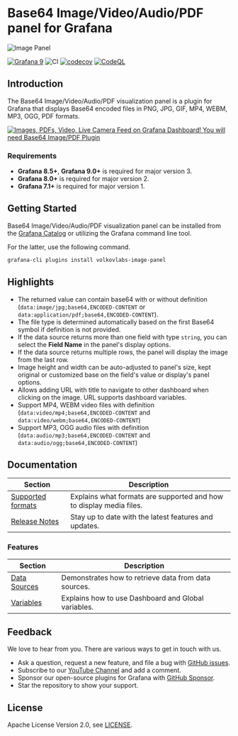 # Base64 Image/Video/Audio/PDF panel for Grafana

![Image Panel](https://raw.githubusercontent.com/volkovlabs/volkovlabs-image-panel/main/src/img/image-panel.png)

[![Grafana 9](https://img.shields.io/badge/Grafana-9.5.2-orange)](https://www.grafana.com)
![CI](https://github.com/volkovlabs/volkovlabs-image-panel/workflows/CI/badge.svg)
[![codecov](https://codecov.io/gh/VolkovLabs/volkovlabs-image-panel/branch/main/graph/badge.svg?token=0m6f0ktUar)](https://codecov.io/gh/VolkovLabs/volkovlabs-image-panel)
[![CodeQL](https://github.com/VolkovLabs/volkovlabs-image-panel/actions/workflows/codeql-analysis.yml/badge.svg)](https://github.com/VolkovLabs/volkovlabs-image-panel/actions/workflows/codeql-analysis.yml)

## Introduction

The Base64 Image/Video/Audio/PDF visualization panel is a plugin for Grafana that displays Base64 encoded files in PNG, JPG, GIF, MP4, WEBM, MP3, OGG, PDF formats.

[![Images, PDFs, Video, Live Camera Feed on Grafana Dashboard! You will need Base64 Image/PDF Plugin](https://raw.githubusercontent.com/volkovlabs/volkovlabs-image-panel/main/img/video.png)](https://youtu.be/1_bgLSehjhg)

### Requirements

- **Grafana 8.5+**, **Grafana 9.0+** is required for major version 3.
- **Grafana 8.0+** is required for major version 2.
- **Grafana 7.1+** is required for major version 1.

## Getting Started

Base64 Image/Video/Audio/PDF visualization panel can be installed from the [Grafana Catalog](https://grafana.com/grafana/plugins/volkovlabs-image-panel/) or utilizing the Grafana command line tool.

For the latter, use the following command.

```bash
grafana-cli plugins install volkovlabs-image-panel
```

## Highlights

- The returned value can contain base64 with or without definition (`data:image/jpg;base64,ENCODED-CONTENT` or `data:application/pdf;base64,ENCODED-CONTENT`).
- The file type is determined automatically based on the first Base64 symbol if definition is not provided.
- If the data source returns more than one field with type `string`, you can select the **Field Name** in the panel's display options.
- If the data source returns multiple rows, the panel will display the image from the last row.
- Image height and width can be auto-adjusted to panel's size, kept original or customized base on the field's value or display's panel options.
- Allows adding URL with title to navigate to other dashboard when clicking on the image. URL supports dashboard variables.
- Support MP4, WEBM video files with definition (`data:video/mp4;base64,ENCODED-CONTENT` and `data:video/webm;base64,ENCODED-CONTENT`)
- Support MP3, OGG audio files with definition (`data:audio/mp3;base64,ENCODED-CONTENT` and `data:audio/ogg;base64,ENCODED-CONTENT`)

## Documentation

| Section                      | Description                                                         |
| ---------------------------- | ------------------------------------------------------------------- |
| [Supported formats](https://volkovlabs.io/plugins/volkovlabs-image-panel/formats/) | Explains what formats are supported and how to display media files. |
| [Release Notes](https://volkovlabs.io/plugins/volkovlabs-image-panel/release/)     | Stay up to date with the latest features and updates.               |

### Features

| Section                     | Description                                          |
| --------------------------- | ---------------------------------------------------- |
| [Data Sources](https://volkovlabs.io/plugins/volkovlabs-image-panel/datasources/) | Demonstrates how to retrieve data from data sources. |
| [Variables](https://volkovlabs.io/plugins/volkovlabs-image-panel/variables/)      | Explains how to use Dashboard and Global variables.  |

## Feedback

We love to hear from you. There are various ways to get in touch with us.

- Ask a question, request a new feature, and file a bug with [GitHub issues](https://github.com/volkovlabs/volkovlabs-image-panel/issues/new/choose).
- Subscribe to our [YouTube Channel](https://www.youtube.com/@volkovlabs) and add a comment.
- Sponsor our open-source plugins for Grafana with [GitHub Sponsor](https://github.com/sponsors/VolkovLabs).
- Star the repository to show your support.

## License

Apache License Version 2.0, see [LICENSE](https://github.com/volkovlabs/volkovlabs-image-panel/blob/main/LICENSE).
